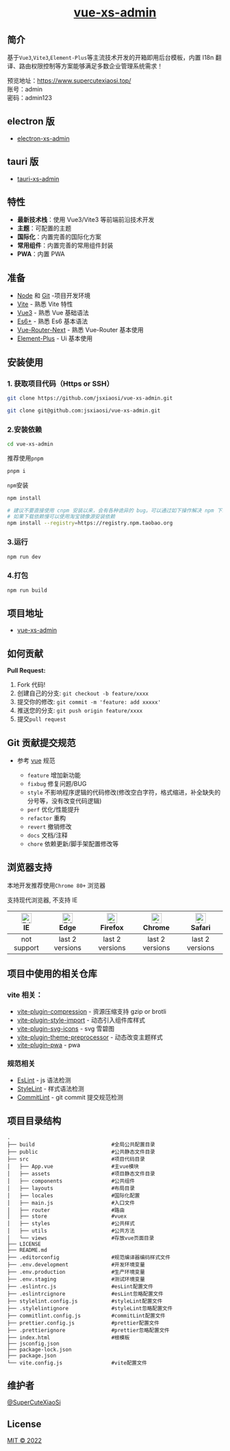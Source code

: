 <div align="center"> <a href="https://github.com/jsxiaosi/vue-xs-admin"><h1>vue-xs-admin</h1></a>
</div>

## 简介

基于`Vue3`,`Vite3`,`Element-Plus`等主流技术开发的开箱即用后台模板，内置 I18n 翻译、路由权限控制等方案能够满足多数企业管理系统需求！

预览地址：https://www.supercutexiaosi.top/  
账号：admin  
密码：admin123

## electron 版

- [electron-xs-admin](https://github.com/jsxiaosi/electron-xs-admin)

## tauri 版

- [tauri-xs-admin](https://github.com/jsxiaosi/tauri-xs-admin)

## 特性

- **最新技术栈**：使用 Vue3/Vite3 等前端前沿技术开发
- **主题**：可配置的主题
- **国际化**：内置完善的国际化方案
- **常用组件**：内置完善的常用组件封装
- **PWA**：内置 PWA

## 准备

- [Node](http://nodejs.org/) 和 [Git](https://git-scm.com/) -项目开发环境
- [Vite](https://cn.vitejs.dev/) - 熟悉 Vite 特性
- [Vue3](https://v3.cn.vuejs.org/) - 熟悉 Vue 基础语法
- [Es6+](http://es6.ruanyifeng.com/) - 熟悉 Es6 基本语法
- [Vue-Router-Next](https://next.router.vuejs.org/zh/) - 熟悉 Vue-Router 基本使用
- [Element-Plus](https://element-plus.gitee.io/#/zh-CN/) - Ui 基本使用

## 安装使用

### 1. 获取项目代码（Https or SSH）

```bash
git clone https://github.com/jsxiaosi/vue-xs-admin.git

git clone git@github.com:jsxiaosi/vue-xs-admin.git
```

### 2.安装依赖

```bash
cd vue-xs-admin
```

推荐使用`pnpm`

```bash
pnpm i
```

`npm`安装

```bash
npm install

# 建议不要直接使用 cnpm 安装以来，会有各种诡异的 bug。可以通过如下操作解决 npm 下载速度慢的问题
# 如果下载依赖慢可以使用淘宝镜像源安装依赖
npm install --registry=https://registry.npm.taobao.org

```

### 3.运行

```bash
npm run dev
```

### 4.打包

```bash
npm run build
```

## 项目地址

- [vue-xs-admin](https://github.com/jsxiaosi/vue-xs-admin)

## 如何贡献

**Pull Request:**

1. Fork 代码!
2. 创建自己的分支: `git checkout -b feature/xxxx`
3. 提交你的修改: `git commit -m 'feature: add xxxxx'`
4. 推送您的分支: `git push origin feature/xxxx`
5. 提交`pull request`

## Git 贡献提交规范

- 参考 [vue](https://github.com/vuejs/vue/blob/dev/.github/COMMIT_CONVENTION.md) 规范

  - `feature` 增加新功能
  - `fixbug` 修复问题/BUG
  - `style` 不影响程序逻辑的代码修改(修改空白字符，格式缩进，补全缺失的分号等，没有改变代码逻辑)
  - `perf` 优化/性能提升
  - `refactor` 重构
  - `revert` 撤销修改
  - `docs` 文档/注释
  - `chore` 依赖更新/脚手架配置修改等

## 浏览器支持

本地开发推荐使用`Chrome 80+` 浏览器

支持现代浏览器, 不支持 IE

| [<img src="https://raw.githubusercontent.com/alrra/browser-logos/master/src/edge/edge_48x48.png" alt=" Edge" width="24px" height="24px" />](http://godban.github.io/browsers-support-badges/)</br>IE | [<img src="https://raw.githubusercontent.com/alrra/browser-logos/master/src/edge/edge_48x48.png" alt=" Edge" width="24px" height="24px" />](http://godban.github.io/browsers-support-badges/)</br>Edge | [<img src="https://raw.githubusercontent.com/alrra/browser-logos/master/src/firefox/firefox_48x48.png" alt="Firefox" width="24px" height="24px" />](http://godban.github.io/browsers-support-badges/)</br>Firefox | [<img src="https://raw.githubusercontent.com/alrra/browser-logos/master/src/chrome/chrome_48x48.png" alt="Chrome" width="24px" height="24px" />](http://godban.github.io/browsers-support-badges/)</br>Chrome | [<img src="https://raw.githubusercontent.com/alrra/browser-logos/master/src/safari/safari_48x48.png" alt="Safari" width="24px" height="24px" />](http://godban.github.io/browsers-support-badges/)</br>Safari |
| :-: | :-: | :-: | :-: | :-: |
| not support | last 2 versions | last 2 versions | last 2 versions | last 2 versions |

## 项目中使用的相关仓库

### vite 相关：

- [vite-plugin-compression](https://github.com/anncwb/vite-plugin-compression/) - 资源压缩支持 gzip or brotli
- [vite-plugin-style-import](https://github.com/anncwb/vite-plugin-style-import/) - 动态引入组件库样式
- [vite-plugin-svg-icons](https://github.com/anncwb/vite-plugin-svg-icons/) - svg 雪碧图
- [vite-plugin-theme-preprocessor](https://github.com/GitOfZGT/vite-plugin-theme-preprocessor/) - 动态改变主题样式
- [vite-plugin-pwa](https://vite-plugin-pwa.netlify.app/) - pwa

### 规范相关

- [EsLint](https://eslint.org/) - js 语法检测
- [StyleLint](https://stylelint.io/) - 样式语法检测
- [CommitLint](https://commitlint.js.org/#/) - git commit 提交规范检测

## 项目目录结构

```base
.
├── build                         #全局公共配置目录
├── public                        #公共静态文件目录
├── src                           #项目代码目录
│   ├── App.vue                   #主vue模块
│   ├── assets                    #项目静态文件目录
│   ├── components                #公共组件
│   ├── layouts                   #布局目录
│   ├── locales                   #国际化配置
│   ├── main.js                   #入口文件
│   ├── router                    #路由
│   ├── store                     #vuex
│   ├── styles                    #公共样式
│   ├── utils                     #公共方法
│   └── views                     #存放vue页面目录
├── LICENSE
├── README.md
├── .editorconfig                 #规范编译器编码样式文件
├── .env.development              #开发环境变量
├── .env.production               #生产环境变量
├── .env.staging                  #测试环境变量
├── .eslintrc.js                  #esLint配置文件
├── .eslintrcignore               #esLint忽略配置文件
├── stylelint.config.js           #styleLint配置文件
├── .stylelintignore              #styleLint忽略配置文件
├── commitlint.config.js          #commitLint配置文件
├── prettier.config.js            #prettier配置文件
├── .prettierignore               #prettier忽略配置文件
├── index.html                    #根模板
├── jsconfig.json
├── package-lock.json
├── package.json
└── vite.config.js                #vite配置文件
```

## 维护者

[@SuperCuteXiaoSi](https://github.com/jsxiaosi)

## License

[MIT © 2022](./LICENSE)
